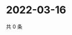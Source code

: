 # 2022-03-16

共 0 条

<!-- BEGIN WEIBO -->
<!-- 最后更新时间 Wed Mar 16 2022 14:01:36 GMT+0800 (China Standard Time) -->

<!-- END WEIBO -->
